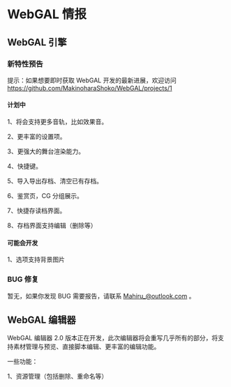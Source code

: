 # WebGAL 情报

## WebGAL 引擎

### 新特性预告

提示：如果想要即时获取 WebGAL 开发的最新进展，欢迎访问 https://github.com/MakinoharaShoko/WebGAL/projects/1

#### 计划中

1、将会支持更多音轨，比如效果音。

2、更丰富的设置项。

3、更强大的舞台渲染能力。

4、快捷键。

5、导入导出存档、清空已有存档。

6、鉴赏页，CG 分组展示。

7、快捷存读档界面。

8、存档界面支持编辑（删除等）


#### 可能会开发

1、选项支持背景图片

### BUG 修复

暂无，如果你发现 BUG 需要报告，请联系 Mahiru_@outlook.com 。

## WebGAL 编辑器

WebGAL 编辑器 2.0 版本正在开发，此次编辑器将会重写几乎所有的部分，将支持素材管理与预览、直接脚本编辑、更丰富的编辑功能。

一些功能：

1、资源管理（包括删除、重命名等）
